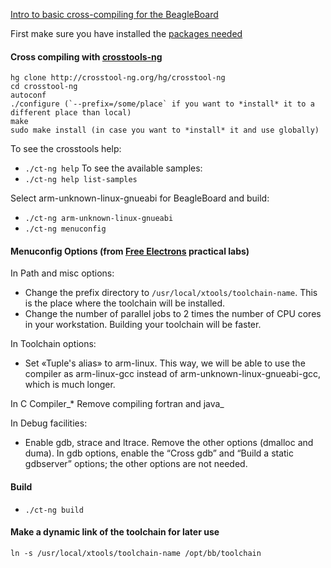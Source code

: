 [Intro to basic cross-compiling for the BeagleBoard](http://www.electronsonradio.com/2011/04/intro-to-basic-cross-compiling-for-the-beagleboard/)

First make sure you have installed the [packages needed](DebianPackets.md)

#### Cross compiling with [crosstools-ng](http://crosstool-ng.org/) ####
```
hg clone http://crosstool-ng.org/hg/crosstool-ng
cd crosstool-ng
autoconf
./configure (`--prefix=/some/place` if you want to *install* it to a different place than local)
make
sudo make install (in case you want to *install* it and use globally)
```
To see the crosstools help:
  * `./ct-ng help`
To see the available samples:
  * `./ct-ng help list-samples`

Select arm­-unknown­-linux­-gnueabi for BeagleBoard and build:
  * `./ct-ng arm­-unknown­-linux­-gnueabi`
  * `./ct-ng menuconfig`

#### Menuconfig Options (from [Free Electrons](http://free-electrons.com/blog/beagle-labs) practical labs) ####
In Path and misc options:
  * Change the prefix directory to `/usr/local/xtools/toolchain-name`. This is the place where the toolchain will be installed.
  * Change the number of parallel jobs to 2 times the number of CPU cores in your workstation. Building your toolchain will be faster.

In Toolchain options:
  * Set «Tuple's alias» to arm­-linux. This way, we will be able to use the compiler as arm­-linux­-gcc instead of arm­-unknown­-linux­-gnueabi­-gcc, which is much longer.

In C Compiler_* Remove compiling fortran and java_

In Debug facilities:
  * Enable gdb, strace and ltrace. Remove the other options (dmalloc and duma). In gdb options, enable the “Cross gdb” and “Build a static gdbserver” options; the other options are not needed.

#### Build ####
  * `./ct-ng build`

#### Make a dynamic link of the toolchain for later use ####
```
ln -s /usr/local/xtools/toolchain-name /opt/bb/toolchain
```